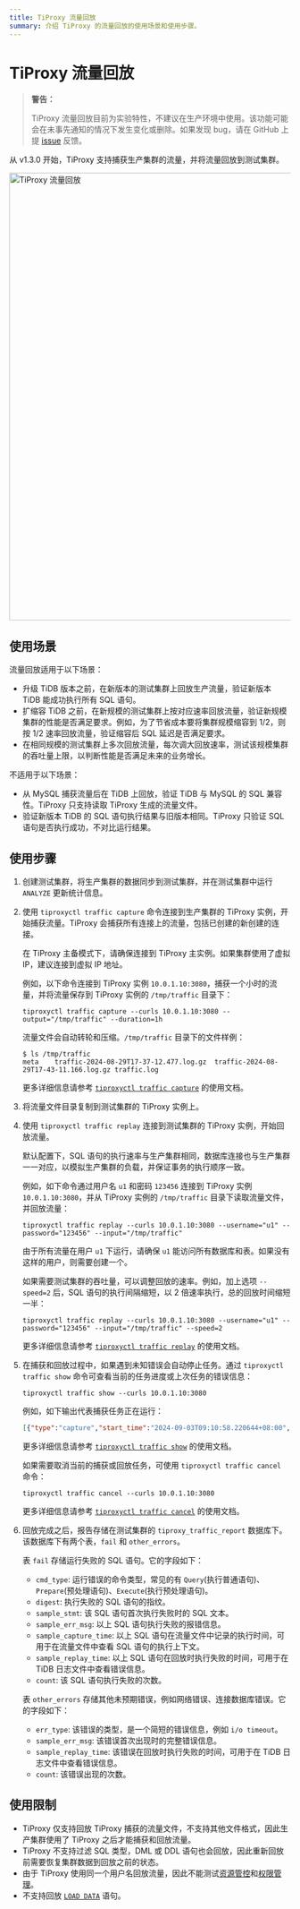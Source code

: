 ```yaml
---
title: TiProxy 流量回放
summary: 介绍 TiProxy 的流量回放的使用场景和使用步骤。
---
```


# TiProxy 流量回放

> **警告：**
>
> TiProxy 流量回放目前为实验特性，不建议在生产环境中使用。该功能可能会在未事先通知的情况下发生变化或删除。如果发现 bug，请在 GitHub 上提 [issue](https://github.com/pingcap/tiproxy/issues) 反馈。

从 v1.3.0 开始，TiProxy 支持捕获生产集群的流量，并将流量回放到测试集群。

<img src="https://download.pingcap.com/images/docs-cn/tiproxy/tiproxy-traffic-replay.png" alt="TiProxy 流量回放" width="800" />

## 使用场景

流量回放适用于以下场景：

- 升级 TiDB 版本之前，在新版本的测试集群上回放生产流量，验证新版本 TiDB 能成功执行所有 SQL 语句。
- 扩缩容 TiDB 之前，在新规模的测试集群上按对应速率回放流量，验证新规模集群的性能是否满足要求。例如，为了节省成本要将集群规模缩容到 1/2，则按 1/2 速率回放流量，验证缩容后 SQL 延迟是否满足要求。
- 在相同规模的测试集群上多次回放流量，每次调大回放速率，测试该规模集群的吞吐量上限，以判断性能是否满足未来的业务增长。

不适用于以下场景：

- 从 MySQL 捕获流量后在 TiDB 上回放，验证 TiDB 与 MySQL 的 SQL 兼容性。TiProxy 只支持读取 TiProxy 生成的流量文件。
- 验证新版本 TiDB 的 SQL 语句执行结果与旧版本相同。TiProxy 只验证 SQL 语句是否执行成功，不对比运行结果。

## 使用步骤

1. 创建测试集群，将生产集群的数据同步到测试集群，并在测试集群中运行 `ANALYZE` 更新统计信息。
2. 使用 `tiproxyctl traffic capture` 命令连接到生产集群的 TiProxy 实例，开始捕获流量。TiProxy 会捕获所有连接上的流量，包括已创建的新创建的连接。

    在 TiProxy 主备模式下，请确保连接到 TiProxy 主实例。如果集群使用了虚拟 IP，建议连接到虚拟 IP 地址。

    例如，以下命令连接到 TiProxy 实例 `10.0.1.10:3080`，捕获一个小时的流量，并将流量保存到 TiProxy 实例的 `/tmp/traffic` 目录下：
    
    ```shell
    tiproxyctl traffic capture --curls 10.0.1.10:3080 --output="/tmp/traffic" --duration=1h
    ```

    流量文件会自动转轮和压缩。`/tmp/traffic` 目录下的文件样例：

    ```shell
    $ ls /tmp/traffic
    meta    traffic-2024-08-29T17-37-12.477.log.gz  traffic-2024-08-29T17-43-11.166.log.gz traffic.log
    ```
    
    更多详细信息请参考 [`tiproxyctl traffic capture`](/tiproxy/tiproxy-command-line-flags.md#traffic-capture) 的使用文档。

3. 将流量文件目录复制到测试集群的 TiProxy 实例上。
4. 使用 `tiproxyctl traffic replay` 连接到测试集群的 TiProxy 实例，开始回放流量。

    默认配置下，SQL 语句的执行速率与生产集群相同，数据库连接也与生产集群一一对应，以模拟生产集群的负载，并保证事务的执行顺序一致。

    例如，如下命令通过用户名 `u1` 和密码 `123456` 连接到 TiProxy 实例 `10.0.1.10:3080`，并从 TiProxy 实例的 `/tmp/traffic` 目录下读取流量文件，并回放流量：

    ```shell
    tiproxyctl traffic replay --curls 10.0.1.10:3080 --username="u1" --password="123456" --input="/tmp/traffic"
    ```

    由于所有流量在用户 `u1` 下运行，请确保 `u1` 能访问所有数据库和表。如果没有这样的用户，则需要创建一个。

    如果需要测试集群的吞吐量，可以调整回放的速率。例如，加上选项 `--speed=2` 后，SQL 语句的执行间隔缩短，以 2 倍速率执行，总的回放时间缩短一半：

    ```shell
    tiproxyctl traffic replay --curls 10.0.1.10:3080 --username="u1" --password="123456" --input="/tmp/traffic" --speed=2
    ```

    更多详细信息请参考 [`tiproxyctl traffic replay`](/tiproxy/tiproxy-command-line-flags.md#traffic-replay) 的使用文档。

5. 在捕获和回放过程中，如果遇到未知错误会自动停止任务。通过 `tiproxyctl traffic show` 命令可查看当前的任务进度或上次任务的错误信息：

    ```shell
    tiproxyctl traffic show --curls 10.0.1.10:3080
    ```

    例如，如下输出代表捕获任务正在运行：

    ```json
    [{"type":"capture","start_time":"2024-09-03T09:10:58.220644+08:00","duration":"2h","progress":"45%","status":"running"}]
    ```

    更多详细信息请参考 [`tiproxyctl traffic show`](/tiproxy/tiproxy-command-line-flags.md#traffic-show) 的使用文档。

    如果需要取消当前的捕获或回放任务，可使用 `tiproxyctl traffic cancel` 命令：

    ```shell
    tiproxyctl traffic cancel --curls 10.0.1.10:3080
    ```

    更多详细信息请参考 [`tiproxyctl traffic cancel`](/tiproxy/tiproxy-command-line-flags.md#traffic-cancel) 的使用文档。

6. 回放完成之后，报告存储在测试集群的 `tiproxy_traffic_report` 数据库下。该数据库下有两个表，`fail` 和 `other_errors`。

    表 `fail` 存储运行失败的 SQL 语句。它的字段如下：

    - `cmd_type`: 运行错误的命令类型，常见的有 `Query`(执行普通语句)、`Prepare`(预处理语句)、`Execute`(执行预处理语句)。
    - `digest`: 执行失败的 SQL 语句的指纹。
    - `sample_stmt`: 该 SQL 语句首次执行失败时的 SQL 文本。
    - `sample_err_msg`: 以上 SQL 语句执行失败的报错信息。
    - `sample_capture_time`: 以上 SQL 语句在流量文件中记录的执行时间，可用于在流量文件中查看 SQL 语句的执行上下文。
    - `sample_replay_time`: 以上 SQL 语句在回放时执行失败的时间，可用于在 TiDB 日志文件中查看错误信息。
    - `count`: 该 SQL 语句执行失败的次数。

    表 `other_errors` 存储其他未预期错误，例如网络错误、连接数据库错误。它的字段如下：

    - `err_type`: 该错误的类型，是一个简短的错误信息，例如 `i/o timeout`。
    - `sample_err_msg`: 该错误首次出现时的完整错误信息。
    - `sample_replay_time`: 该错误在回放时执行失败的时间，可用于在 TiDB 日志文件中查看错误信息。
    - `count`: 该错误出现的次数。

## 使用限制

- TiProxy 仅支持回放 TiProxy 捕获的流量文件，不支持其他文件格式，因此生产集群使用了 TiProxy 之后才能捕获和回放流量。
- TiProxy 不支持过滤 SQL 类型，DML 或 DDL 语句也会回放，因此重新回放前需要恢复集群数据到回放之前的状态。
- 由于 TiProxy 使用同一个用户名回放流量，因此不能测试[资源管控](/tidb-resource-control.md)和[权限管理](/privilege-management.md)。
- 不支持回放 [`LOAD DATA`](/sql-statements/sql-statement-load-data.md) 语句。